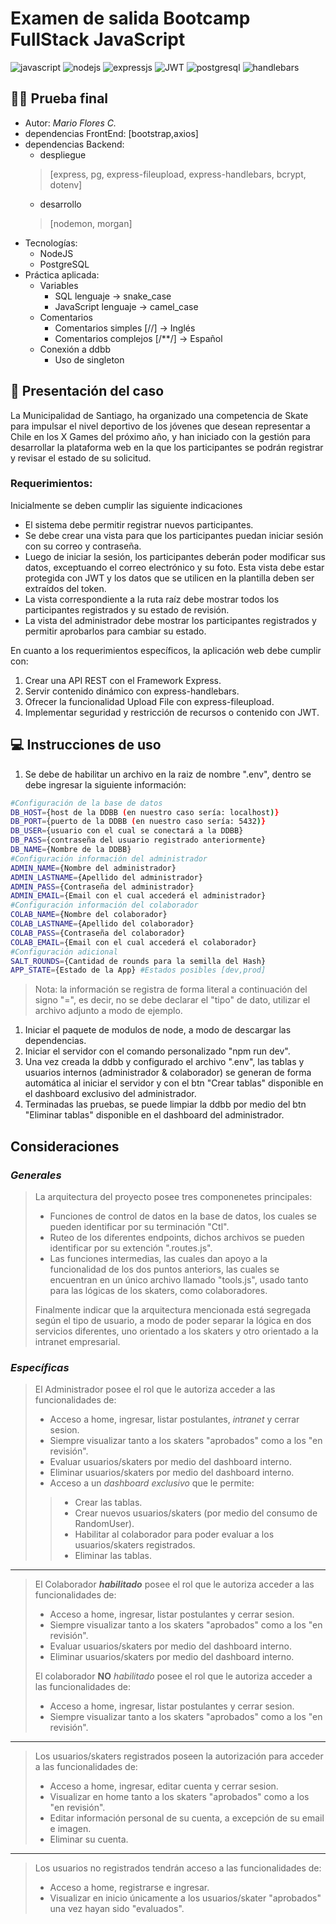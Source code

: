 # Examen de salida Bootcamp FullStack JavaScript
![javascript](https://img.shields.io/badge/JavaScript-323330?style=plastic&logo=javascript&logoColor=F7DF1E)
![nodejs](https://img.shields.io/badge/Node.js-339933?style=plastic&logo=nodedotjs&logoColor=white)
![expressjs](https://img.shields.io/badge/Express.js-000000?style=plastic&logo=express&logoColor=white)
![JWT](https://img.shields.io/badge/JsonWebToken-000000?style=plastic&logo=jsonwebtokens&logoColor=white)
![postgresql](https://img.shields.io/badge/PostgreSQL-0000bb?style=plastic&logo=postgresql&logoColor=white)
![handlebars](https://img.shields.io/badge/Handlebars-bb0000.svg?style=plastic&logo=Handlebars.js&logoColor=white)

## 👩‍💻 Prueba final
- Autor: *Mario Flores C.*
- dependencias FrontEnd: [bootstrap,axios]
- dependencias Backend:
  - despliegue
  >[express, pg, express-fileupload, express-handlebars, bcrypt, dotenv]
  - desarrollo
  >[nodemon, morgan]
- Tecnologías:
  - NodeJS
  - PostgreSQL
- Práctica aplicada:
  - Variables
    - SQL lenguaje -> snake_case
    - JavaScript lenguaje -> camel_case
  - Comentarios
    - Comentarios simples [//] -> Inglés
    - Comentarios complejos [/**/] -> Español
  - Conexión a ddbb
    - Uso de singleton

## 🚀 Presentación del caso

La Municipalidad de Santiago, ha organizado una competencia de Skate para impulsar el
nivel deportivo de los jóvenes que desean representar a Chile en los X Games del próximo
año, y han iniciado con la gestión para desarrollar la plataforma web en la que los
participantes se podrán registrar y revisar el estado de su solicitud.

### Requerimientos:

Inicialmente se deben cumplir las siguiente indicaciones
- El sistema debe permitir registrar nuevos participantes.
- Se debe crear una vista para que los participantes puedan iniciar sesión con su correo y contraseña.
- Luego de iniciar la sesión, los participantes deberán poder modificar sus datos, exceptuando el correo electrónico y su foto. Esta vista debe estar protegida con JWT y los datos que se utilicen en la plantilla deben ser extraídos del token.
- La vista correspondiente a la ruta raíz debe mostrar todos los participantes registrados y su estado de revisión.
- La vista del administrador debe mostrar los participantes registrados y permitir aprobarlos para cambiar su estado.

En cuanto a los requerimientos específicos, la aplicación web debe cumplir con:
1. Crear una API REST con el Framework Express.
2. Servir contenido dinámico con express-handlebars.
3. Ofrecer la funcionalidad Upload File con express-fileupload.
4. Implementar seguridad y restricción de recursos o contenido con JWT.

## 💻 Instrucciones de uso
1. Se debe de habilitar un archivo en la raiz de nombre ".env", dentro se debe ingresar la siguiente información:
```bash
#Configuración de la base de datos
DB_HOST={host de la DDBB (en nuestro caso sería: localhost)}
DB_PORT={puerto de la DDBB (en nuestro caso sería: 5432)}
DB_USER={usuario con el cual se conectará a la DDBB}
DB_PASS={contraseña del usuario registrado anteriormente}
DB_NAME={Nombre de la DDBB}
#Configuración información del administrador
ADMIN_NAME={Nombre del administrador}
ADMIN_LASTNAME={Apellido del administrador}
ADMIN_PASS={Contraseña del administrador}
ADMIN_EMAIL={Email con el cual accederá el administrador}
#Configuración información del colaborador
COLAB_NAME={Nombre del colaborador}
COLAB_LASTNAME={Apellido del colaborador}
COLAB_PASS={Contraseña del colaborador}
COLAB_EMAIL={Email con el cual accederá el colaborador}
#Configuración adicional
SALT_ROUNDS={Cantidad de rounds para la semilla del Hash}
APP_STATE={Estado de la App} #Estados posibles [dev,prod]
```
>Nota: la información se registra de forma literal a continuación del signo "=", es decir, no se debe declarar el "tipo" de dato, utilizar el archivo adjunto a modo de ejemplo.

1. Iniciar el paquete de modulos de node, a modo de descargar las dependencias.
2. Iniciar el servidor con el comando personalizado "npm run dev".
3. Una vez creada la ddbb y configurado el archivo ".env", las tablas y usuarios internos (administrador & colaborador) se generan de forma automática al iniciar el servidor y con el btn "Crear tablas" disponible en el dashboard exclusivo del administrador.
4. Terminadas las pruebas, se puede limpiar la ddbb por medio del btn "Eliminar tablas" disponible en el dashboard del administrador.


##  Consideraciones
### *Generales*
>La arquitectura del proyecto posee tres componenetes principales:
>- Funciones de control de datos en la base de datos, los cuales se pueden identificar por su terminación "Ctl".
>- Ruteo de los diferentes endpoints, dichos archivos se pueden identificar por su extención ".routes.js".
>- Las funciones intermedias, las cuales dan apoyo a la funcionalidad de los dos puntos anteriors, las cuales se encuentran en un único archivo llamado "tools.js", usado tanto para las lógicas de los skaters, como colaboradores.
>
>Finalmente indicar que la arquitectura mencionada está segregada según el tipo de usuario, a modo de poder separar la lógica en dos servicios diferentes, uno orientado a los skaters y otro orientado a la intranet empresarial.
### *Específicas*
>El Administrador posee el rol que le autoriza acceder a las funcionalidades de:
>- Acceso a home, ingresar, listar postulantes, *intranet* y cerrar sesion.
>- Siempre visualizar tanto a los skaters "aprobados" como a los "en revisión".
>- Evaluar usuarios/skaters por medio del dashboard interno. 
>- Eliminar usuarios/skaters por medio del dashboard interno.
>- Acceso a un *dashboard exclusivo* que le permite:
>>- Crear las tablas.
>>- Crear nuevos usuarios/skaters (por medio del consumo de RandomUser).
>>- Habilitar al colaborador para poder evaluar a los usuarios/skaters registrados.
>>- Eliminar las tablas.
---
>El Colaborador ***habilitado*** posee el rol que le autoriza acceder a las funcionalidades de:
>- Acceso a home, ingresar, listar postulantes y cerrar sesion.
>- Siempre visualizar tanto a los skaters "aprobados" como a los "en revisión".
>- Evaluar usuarios/skaters por medio del dashboard interno. 
>- Eliminar usuarios/skaters por medio del dashboard interno.
>
>El colaborador **NO** *habilitado* posee el rol que le autoriza acceder a las funcionalidades de:
>- Acceso a home, ingresar, listar postulantes y cerrar sesion.
>- Siempre visualizar tanto a los skaters "aprobados" como a los "en revisión".
---
>Los usuarios/skaters registrados poseen la autorización para acceder a las funcionalidades de:
>- Acceso a home, ingresar, editar cuenta y cerrar sesion.
>- Visualizar en home tanto a los skaters "aprobados" como a los "en revisión".
>- Editar información personal de su cuenta, a excepción de su email e imagen.
>- Eliminar su cuenta.
---
>Los usuarios no registrados tendrán acceso a las funcionalidades de:
>- Acceso a home, registrarse e ingresar.
>- Visualizar en inicio únicamente a los usuarios/skater "aprobados" una vez hayan sido "evaluados".